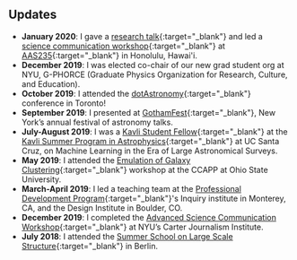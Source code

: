 ## <a name="updates"></a>Updates

- **January 2020**: I gave a [research talk](https://www.abstractsonline.com/pp8/#!/8993/presentation/1995){:target="\_blank"} and led a [science communication workshop](https://www.abstractsonline.com/pp8/#!/8993/session/253){:target="\_blank"} at [AAS235](https://aas.org/meetings/aas235){:target="\_blank"} in Honolulu, Hawai'i.
- **December 2019**: I was elected co-chair of our new grad student org at NYU, G-PHORCE (Graduate Physics Organization for Research, Culture, and Education).
- **October 2019**: I attended the [dotAstronomy](https://www.dotastronomy.com){:target="\_blank"} conference in Toronto!
- **September 2019**: I presented at [GothamFest](https://cunyastro.org/news/gothamfest/){:target="\_blank"}, New York’s annual festival of astronomy talks.
- **July-August 2019**: I was a [Kavli Student Fellow](https://kspa.soe.ucsc.edu/archives/2019/students){:target="\_blank"} at the [Kavli Summer Program in Astrophysics](https://kspa.soe.ucsc.edu){:target="\_blank"} at UC Santa Cruz, on Machine Learning in the Era of Large Astronomical Surveys.
- **May 2019**: I attended the [Emulation of Galaxy Clustering](https://ccapp.osu.edu/workshops/emulation-galaxy-clustering){:target="\_blank"} workshop at the CCAPP at Ohio State University.
- **March-April 2019**: I led a teaching team at the [Professional Development Program](https://isee.ucsc.edu/programs/pdp/){:target="\_blank"}'s Inquiry institute in Monterey, CA, and the Design Institute in Boulder, CO.
- **December 2019**: I completed the [Advanced Science Communication Workshop](https://journalism.nyu.edu/about-us/science-communication-workshops-nyu/){:target="\_blank"} at NYU’s Carter Journalism Institute.
- **July 2018**: I attended the [Summer School on Large Scale Structure](https://isee.ucsc.edu/programs/pdp/){:target="\_blank"} in Berlin.
<!-- - **March-April 2018**: I attended the [PDP](https://isee.ucsc.edu/programs/pdp/){:target="\_blank"} Inquiry institute in Monterey, CA, and the Design Institute in Houston, TX.
i- **December 2018**: I completed the [Science Communication Workshop](https://journalism.nyu.edu/about-us/science-communication-workshops-nyu/){:target="\_blank"} at NYU’s Carter Journalism Institute.-->
